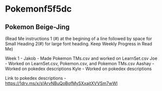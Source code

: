 # Pokemonf5f5dc

## Pokemon Beige-Jing


(Read Me instructions 1 (#) at the begining of a line followed by space for Small Heading 2(#) for large font heading. Keep Weekly Progress in Read Me)

Week 1 - 
Jakob - Made Pokemon TMs.csv and worked on LearnSet.csv
Joe - Worked on LearnSet.csv, Pokemon.csv, and Pokemon TMs.csv
Aashay - Worked on pokedex descriptions
Kyle - Worked on pokedex descriptions

Link to pokedex descriptions - https://1drv.ms/x/s!ArvNBuQoBofMySXxajtXVVSm7wWl

